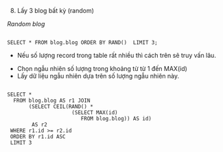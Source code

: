 8. Lấy 3 blog bất kỳ (random)

*Random blog*

```mysql

SELECT * FROM blog.blog ORDER BY RAND()  LIMIT 3;

```

* Nếu số lượng record trong table rất nhiều thì cách trên sẽ truy vấn lâu.
- Chọn ngẫu nhiên số lượng trong khoảng từ từ 1 đến MAX(id)
- Lấy dữ liệu ngẫu nhiên dựa trên số lượng ngẫu nhiên này.

```mysql

SELECT *
  FROM blog.blog AS r1 JOIN
       (SELECT CEIL(RAND() *
                     (SELECT MAX(id)
                        FROM blog.blog)) AS id)
        AS r2
 WHERE r1.id >= r2.id
 ORDER BY r1.id ASC
 LIMIT 3

```